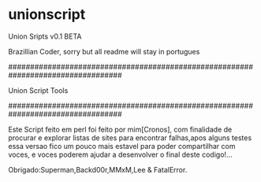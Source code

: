 unionscript
===========

Union Sripts v0.1 BETA

Brazillian Coder, sorry but all readme will stay in portugues

##################################################################################

Union Script Tools 

##################################################################################

Este Script feito em perl foi feito por mim[Cronos], com finalidade de procurar e explorar listas de sites para encontrar 
falhas,apos alguns testes essa versao fico um pouco mais estavel para poder compartilhar com voces, e voces poderem ajudar
a desenvolver o final deste codigo!...

Obrigado:Superman,Backd00r,MMxM,Lee & FatalError.

